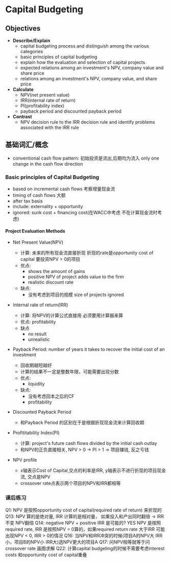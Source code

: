 
# Capital Budgeting

## Objectives
* **Describe/Explain**
    * capital budgeting process and distinguish among the various categories
    * basic principles of capital budgeting
    * explain how the evaluation and selection of capital projects 
    * expected relations among an investment's NPV, company value and share price
    * relations among an investment's NPV, company value, and share price
* **Calculate**
    * NPV(net present value)
    * IRR(internal rate of return)
    * PI(profitability index)
    * payback period and discounted payback period
* **Contrast**
    * NPV decision rule to the IRR decision rule and identify problems associated with the IRR rule
## 基础词汇/概念
* conventional cash flow pattern: 初始投资是流出,后期均为流入 only one change in the cash flow direction

### Basic principles of Capital Budgeting
  * based on incremental cash flows 考察增量现金流
  * timing of cash flows 大额
  * after tax basis
  * include: externality + opportunity
  * ignored: sunk cost + financing cost(在WACC中考虑 不在计算现金流时考虑)
  
#### Project Evaluation Methods
* Net Present Value(NPV)
  * 计算: 未来的所有现金流直接折现 折现的rate是opportunity cost of capital 要投资NPV > 0的项目
  * 优点:
    * shows the amount of gains
    * positive NPV of project adds value to the firm
    * realistic discount rate
  * 缺点:
    * 没有考虑到项目的规模 size of projects ignored
    
* Internal rate of return(IRR)
  * 计算: 将NPV的计算公式直接用 必须要用计算器来算
  * 优点: profitability
  * 缺点
    * no result
    * unrealistic 

* Payback Period: number of years it takes to recover the initial cost of an investment
  * 回收期越短越好
  * 计算的结果不一定是整数年限，可能需要出现分数
  * 优点:
    * liquidity
  * 缺点:
    * 没有考虑回本之后的CF
    * profitability

* Discounted Payback Period
  * 和Payback Period 的区别在于是根据折现现金流来计算回收期

* Profititability Index(PI)
  * 计算: project's future cash flows divided by the initial cash outlay
  * 和NPV的正负直接相关, NPV > 0 -> PI > 1 -> 项目赚钱, 反之亏钱

* NPV profile
  * x轴表示Cost of Capital,交点的利率是IRR, y轴表示不进行折现的项目现金流, 交点是NPV
  * crossover rate点表示两个项目的NPV和IRR都相等

### 课后练习
Q1: NPV 是按照opportunity cost of capital(required rate of return) 来折现的
Q13: NPV 算的是绝对量, IRR 计算的是相对量， 如果投入和产出同时翻倍 -> IRR 不变 NPV翻倍
Q14: negative NPV + positive IRR 是可能的? YES NPV 是按照required rate, IRR 是按照NPV = 0算的，如果required return rate 大于IRR 可能出现NPV < 0, IRR > 0的情况
Q16: 当NPV和IRR冲突的时候(项目A的NPV大 IRR小，项目B的NPV小 IRR大)选NPV更大的项目A
Q17: 问NPV相等就等于问crossover rate 画图求解
Q22: 计算capital budgeting的时候不需要考虑interest costs 和opportunity cost of capital重叠

